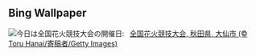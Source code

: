 ## Bing Wallpaper
![](https://www.bing.com/th?id=OHR.OmagariFireworks2025_JA-JP5692415884_UHD.jpg&w=1000)今日は全国花火競技大会の開催日:&nbsp;&ensp;[全国花火競技大会, 秋田県, 大仙市 (© Toru Hanai/寄稿者/Getty Images)](https://www.bing.com/th?id=OHR.OmagariFireworks2025_JA-JP5692415884_UHD.jpg)
<br><br/>
